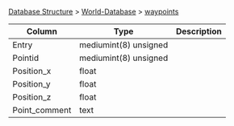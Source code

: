 [Database Structure](Database-Structure) > [World-Database](World-Database) > [waypoints](waypoints)

Column | Type | Description
--- | --- | ---
Entry | mediumint(8) unsigned | 
Pointid | mediumint(8) unsigned | 
Position_x | float | 
Position_y | float | 
Position_z | float | 
Point_comment | text | 
